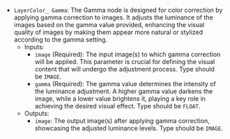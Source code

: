 - `LayerColor_ Gamma`: The Gamma node is designed for color correction by applying gamma correction to images. It adjusts the luminance of the images based on the gamma value provided, enhancing the visual quality of images by making them appear more natural or stylized according to the gamma setting.
    - Inputs:
        - `image` (Required): The input image(s) to which gamma correction will be applied. This parameter is crucial for defining the visual content that will undergo the adjustment process. Type should be `IMAGE`.
        - `gamma` (Required): The gamma value determines the intensity of the luminance adjustment. A higher gamma value darkens the image, while a lower value brightens it, playing a key role in achieving the desired visual effect. Type should be `FLOAT`.
    - Outputs:
        - `image`: The output image(s) after applying gamma correction, showcasing the adjusted luminance levels. Type should be `IMAGE`.
